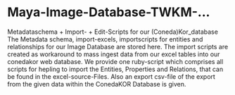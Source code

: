 # Maya-Image-Database-TWKM-...
Metadataschema + Import- + Edit-Scripts for our (Coneda)Kor_database
The Metadata schema, import-excels, importscripts for entities and relationships for our Image Database are stored here. 
The import scripts are created as workaround to mass ingest data 
from our excel tables into our conedakor web database. 
We provide one ruby-script which comprises all scripts for hepling to import the Entities, Properties and Relations, that can be found in the excel-source-Files. 
Also an export csv-file of the export from the given data within the ConedaKOR Database is given.

